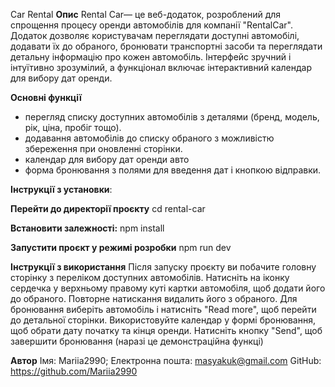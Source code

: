 Car Rental
**Опис**
Rental Car— це веб-додаток, розроблений для спрощення процесу оренди автомобілів для компанії "RentalCar". Додаток дозволяє користувачам переглядати доступні автомобілі, додавати їх до обраного, бронювати транспортні засоби та переглядати детальну інформацію про кожен автомобіль. Інтерфейс зручний і інтуїтивно зрозумілий, а функціонал включає інтерактивний календар для вибору дат оренди.

**Основні функції**
- перегляд списку доступних автомобілів з деталями (бренд, модель, рік, ціна, пробіг тощо).
- додавання автомобілів до списку обраного з можливістю збереження при оновленні сторінки.
- календар для вибору дат оренди авто
- форма бронювання з полями для введення дат і кнопкою відправки.

**Інструкції з установки**:

**Перейти до директорії проєкту**
cd rental-car

**Встановити залежності:**
npm install

**Запустити проєкт у режимі розробки**
npm run dev

**Інструкції з використання**
Після запуску проєкту ви побачите головну сторінку з переліком доступних автомобілів. Натисніть на іконку сердечка у верхньому правому куті картки автомобіля, щоб додати його до обраного. Повторне натискання видалить його з обраного. Для бронювання виберіть автомобіль і натисніть "Read more", щоб перейти до детальної сторінки. Використовуйте календар у формі бронювання, щоб обрати дату початку та кінця оренди. Натисніть кнопку "Send", щоб завершити бронювання (наразі це демонстраційна функці)

**Автор**
Імя: Mariia2990;
Електронна пошта: masyakuk@gmail.com
GitHub: https://github.com/Mariia2990
